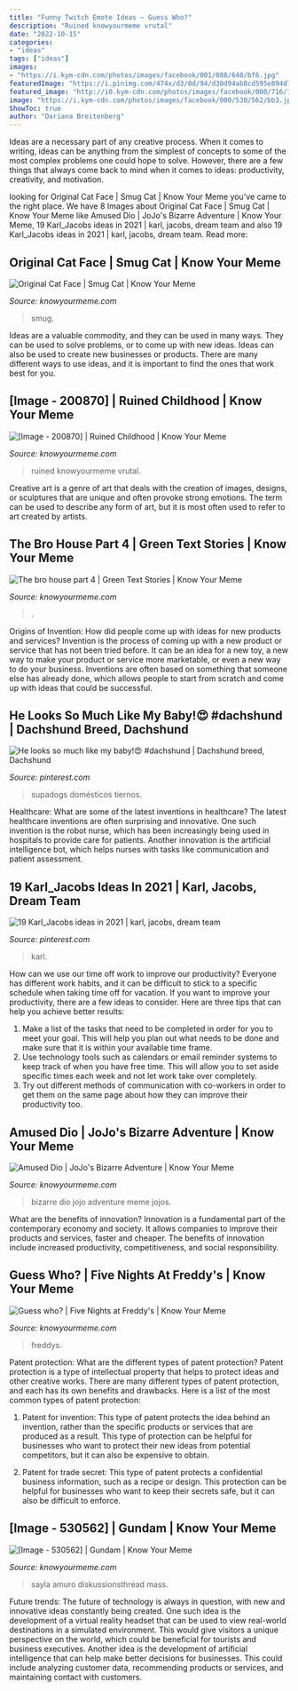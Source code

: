 ```yaml
---
title: "Funny Twitch Emote Ideas ~ Guess Who?"
description: "Ruined knowyourmeme vrutal"
date: "2022-10-15"
categories:
- "ideas"
tags: ["ideas"]
images:
- "https://i.kym-cdn.com/photos/images/facebook/001/088/640/bf6.jpg"
featuredImage: "https://i.pinimg.com/474x/d3/0d/94/d30d94ab8cd595e894d760268af5da06.jpg"
featured_image: "http://i0.kym-cdn.com/photos/images/facebook/000/716/722/8fe.png"
image: "https://i.kym-cdn.com/photos/images/facebook/000/530/562/bb3.jpg"
ShowToc: true
author: "Dariana Breitenberg"
---
```



Ideas are a necessary part of any creative process. When it comes to writing, ideas can be anything from the simplest of concepts to some of the most complex problems one could hope to solve. However, there are a few things that always come back to mind when it comes to ideas: productivity, creativity, and motivation.

	

		
looking for Original Cat Face | Smug Cat | Know Your Meme you've came to the right place. We have 8 Images about Original Cat Face | Smug Cat | Know Your Meme like Amused Dio | JoJo&#039;s Bizarre Adventure | Know Your Meme, 19 Karl_Jacobs ideas in 2021 | karl, jacobs, dream team and also 19 Karl_Jacobs ideas in 2021 | karl, jacobs, dream team. Read more:
		
    
## Original Cat Face | Smug Cat | Know Your Meme

<img loading=lazy src="https://i.kym-cdn.com/photos/images/facebook/001/088/640/bf6.jpg" onerror="this.onerror=null;this.src='https://tse4.mm.bing.net/th?id=OIP.qYcHOnvDNFIUmA2O4X8HAAHaLe&amp;pid=15.1';" alt="Original Cat Face | Smug Cat | Know Your Meme">

_Source: knowyourmeme.com_

>smug. 

	

Ideas are a valuable commodity, and they can be used in many ways. They can be used to solve problems, or to come up with new ideas. Ideas can also be used to create new businesses or products. There are many different ways to use ideas, and it is important to find the ones that work best for you.

    
## [Image - 200870] | Ruined Childhood | Know Your Meme

<img loading=lazy src="http://i1.kym-cdn.com/photos/images/facebook/000/200/870/1da1a8e9d1c9ae4916d980a63c83a1e6-d4cmel2.jpg" onerror="this.onerror=null;this.src='https://tse1.mm.bing.net/th?id=OIP.BAoCMYr5ZrvzI4FdlxO40gHaKn&amp;pid=15.1';" alt="[Image - 200870] | Ruined Childhood | Know Your Meme">

_Source: knowyourmeme.com_

>ruined knowyourmeme vrutal. 

	

Creative art is a genre of art that deals with the creation of images, designs, or sculptures that are unique and often provoke strong emotions. The term can be used to describe any form of art, but it is most often used to refer to art created by artists.

    
## The Bro House Part 4 | Green Text Stories | Know Your Meme

<img loading=lazy src="http://i0.kym-cdn.com/photos/images/facebook/000/716/722/8fe.png" onerror="this.onerror=null;this.src='https://tse4.mm.bing.net/th?id=OIP.R_Tvoi-rt8XNEDzh4at83wHaDm&amp;pid=15.1';" alt="The bro house part 4 | Green Text Stories | Know Your Meme">

_Source: knowyourmeme.com_

>. 

	

Origins of Invention: How did people come up with ideas for new products and services?
Invention is the process of coming up with a new product or service that has not been tried before. It can be an idea for a new toy, a new way to make your product or service more marketable, or even a new way to do your business. Inventions are often based on something that someone else has already done, which allows people to start from scratch and come up with ideas that could be successful.

    
## He Looks So Much Like My Baby!😍 #dachshund | Dachshund Breed, Dachshund

<img loading=lazy src="https://i.pinimg.com/736x/05/cc/4e/05cc4e9aac025a7fca607dfbd25414a9.jpg" onerror="this.onerror=null;this.src='https://tse3.mm.bing.net/th?id=OIP.gWsgxeND7SzE7W_IvsskLQHaNJ&amp;pid=15.1';" alt="He looks so much like my baby!😍 #dachshund | Dachshund breed, Dachshund">

_Source: pinterest.com_

>supadogs domésticos tiernos. 

	

Healthcare: What are some of the latest inventions in healthcare?
The latest healthcare inventions are often surprising and innovative. One such invention is the robot nurse, which has been increasingly being used in hospitals to provide care for patients. Another innovation is the artificial intelligence bot, which helps nurses with tasks like communication and patient assessment.

    
## 19 Karl_Jacobs Ideas In 2021 | Karl, Jacobs, Dream Team

<img loading=lazy src="https://i.pinimg.com/474x/d3/0d/94/d30d94ab8cd595e894d760268af5da06.jpg" onerror="this.onerror=null;this.src='https://tse3.mm.bing.net/th?id=OIP.uOrKbN4JZdd-iTWwHlU1cgAAAA&amp;pid=15.1';" alt="19 Karl_Jacobs ideas in 2021 | karl, jacobs, dream team">

_Source: pinterest.com_

>karl. 

	

How can we use our time off work to improve our productivity?
Everyone has different work habits, and it can be difficult to stick to a specific schedule when taking time off for vacation. If you want to improve your productivity, there are a few ideas to consider. Here are three tips that can help you achieve better results: 
1. Make a list of the tasks that need to be completed in order for you to meet your goal. This will help you plan out what needs to be done and make sure that it is within your available time frame. 
2. Use technology tools such as calendars or email reminder systems to keep track of when you have free time. This will allow you to set aside specific times each week and not let work take over completely. 
3. Try out different methods of communication with co-workers in order to get them on the same page about how they can improve their productivity too.

    
## Amused Dio | JoJo&#039;s Bizarre Adventure | Know Your Meme

<img loading=lazy src="http://i1.kym-cdn.com/photos/images/facebook/000/974/149/f82.png" onerror="this.onerror=null;this.src='https://tse4.mm.bing.net/th?id=OIP.X1SoK6nWmGAflQig5vGCaAHaIe&amp;pid=15.1';" alt="Amused Dio | JoJo&#039;s Bizarre Adventure | Know Your Meme">

_Source: knowyourmeme.com_

>bizarre dio jojo adventure meme jojos. 

	

What are the benefits of innovation?
Innovation is a fundamental part of the contemporary economy and society. It allows companies to improve their products and services, faster and cheaper. The benefits of innovation include increased productivity, competitiveness, and social responsibility.

    
## Guess Who? | Five Nights At Freddy&#039;s | Know Your Meme

<img loading=lazy src="http://i1.kym-cdn.com/photos/images/facebook/000/852/155/5ee.jpg" onerror="this.onerror=null;this.src='https://tse1.mm.bing.net/th?id=OIP.vTI4RLBzDu9VxBw2VmUJLgHaF7&amp;pid=15.1';" alt="Guess who? | Five Nights at Freddy&#039;s | Know Your Meme">

_Source: knowyourmeme.com_

>freddys. 

	

Patent protection: What are the different types of patent protection?
Patent protection is a type of intellectual property that helps to protect ideas and other creative works. There are many different types of patent protection, and each has its own benefits and drawbacks. Here is a list of the most common types of patent protection:
1) Patent for invention: This type of patent protects the idea behind an invention, rather than the specific products or services that are produced as a result. This type of protection can be helpful for businesses who want to protect their new ideas from potential competitors, but it can also be expensive to obtain.

2) Patent for trade secret: This type of patent protects a confidential business information, such as a recipe or design. This protection can be helpful for businesses who want to keep their secrets safe, but it can also be difficult to enforce.

    
## [Image - 530562] | Gundam | Know Your Meme

<img loading=lazy src="https://i.kym-cdn.com/photos/images/facebook/000/530/562/bb3.jpg" onerror="this.onerror=null;this.src='https://tse2.mm.bing.net/th?id=OIP.lUiYK6w1zK3yGbCU1PzyYAHaLC&amp;pid=15.1';" alt="[Image - 530562] | Gundam | Know Your Meme">

_Source: knowyourmeme.com_

>sayla amuro diskussionsthread mass. 

	

Future trends:
The future of technology is always in question, with new and innovative ideas constantly being created. One such idea is the development of a virtual reality headset that can be used to view real-world destinations in a simulated environment. This would give visitors a unique perspective on the world, which could be beneficial for tourists and business executives. Another idea is the development of artificial intelligence that can help make better decisions for businesses. This could include analyzing customer data, recommending products or services, and maintaining contact with customers.

